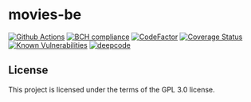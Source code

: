 # movies-be

[![Github Actions](https://github.com/bduff9/movies-be/workflows/Tests%20CI/badge.svg)](https://github.com/bduff9/movies-be/actions/workflows/tests.yml)
[![BCH compliance](https://bettercodehub.com/edge/badge/bduff9/movies-be?branch=main)](https://bettercodehub.com/)
[![CodeFactor](https://www.codefactor.io/repository/github/bduff9/movies-be/badge)](https://www.codefactor.io/repository/github/bduff9/movies-be)
[![Coverage Status](https://coveralls.io/repos/github/bduff9/movies-be/badge.svg?branch=main)](https://coveralls.io/github/bduff9/movies-be?branch=main)
[![Known Vulnerabilities](https://snyk.io/test/github/bduff9/movies-be/badge.svg)](https://snyk.io/test/github/bduff9/movies-be)
[![deepcode](https://www.deepcode.ai/api/gh/badge?key=eyJhbGciOiJIUzI1NiIsInR5cCI6IkpXVCJ9.eyJwbGF0Zm9ybTEiOiJnaCIsIm93bmVyMSI6ImJkdWZmOSIsInJlcG8xIjoibW92aWVzLWJlIiwiaW5jbHVkZUxpbnQiOmZhbHNlLCJhdXRob3JJZCI6MjY1MTIsImlhdCI6MTYxNDM5NjAyN30.4XiUQMvjr81ib1_Ep8H5VoiRyW2RFbNBsBad_KajwBc)](https://www.deepcode.ai/app/gh/bduff9/movies-be/_/dashboard?utm_content=gh%2Fbduff9%2Fmovies-be)

## License

This project is licensed under the terms of the GPL 3.0 license.
